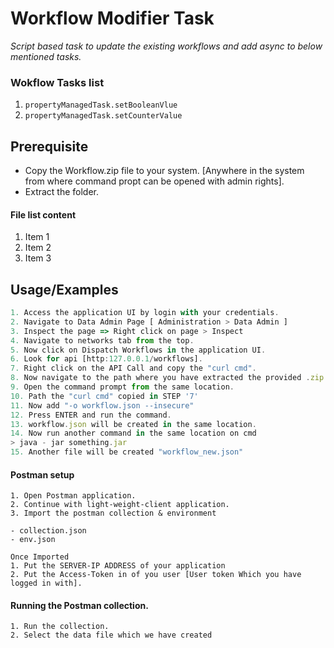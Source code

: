 
# Workflow Modifier Task

*Script based task to update the existing workflows and add async to below mentioned tasks.*


### Wokflow Tasks list

1. ``` propertyManagedTask.setBooleanVlue ```
2. ``` propertyManagedTask.setCounterValue ```



## Prerequisite
* Copy the Workflow.zip file to your system. [Anywhere in the system from where command propt can be opened with admin rights].
* Extract the folder.

#### File list content
1. Item 1
2. Item 2
3. Item 3


## Usage/Examples

```javascript
1. Access the application UI by login with your credentials.
2. Navigate to Data Admin Page [ Administration > Data Admin ]
3. Inspect the page => Right click on page > Inspect
4. Navigate to networks tab from the top.
5. Now click on Dispatch Workflows in the application UI.
6. Look for api [http:127.0.0.1/workflows].
7. Right click on the API Call and copy the "curl cmd".
8. Now navigate to the path where you have extracted the provided .zip folder.
9. Open the command prompt from the same location.
10. Path the "curl cmd" copied in STEP '7'
11. Now add "-o workflow.json --insecure"
12. Press ENTER and run the command.
13. workflow.json will be created in the same location.
14. Now run another command in the same location on cmd 
> java - jar something.jar 
15. Another file will be created "workflow_new.json"
```

#### Postman setup
```
1. Open Postman application.
2. Continue with light-weight-client application.
3. Import the postman collection & environment

- collection.json
- env.json

Once Imported
1. Put the SERVER-IP ADDRESS of your application
2. Put the Access-Token in of you user [User token Which you have logged in with].
```
#### Running the Postman collection.
```
1. Run the collection.
2. Select the data file which we have created
```